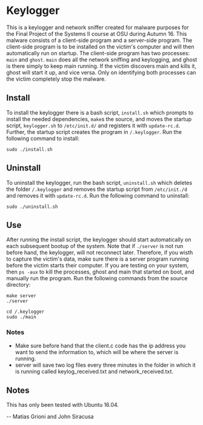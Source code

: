 # Keylogger
This is a keylogger and network sniffer created for malware purposes for the Final Project of the Systems II course at OSU during Autumn 16. This malware consists of a client-side program and a server-side program. The client-side program is to be installed on the victim's computer and will then automatically run on startup. The client-side program has two processes: `main` and `ghost`. `main` does all the network sniffing and keylogging, and ghost is there simply to keep main running. If the victim discovers main and kills it, ghost will start it up, and vice versa. Only on identifying both processes can the victim completely stop the malware. 

## Install
To install the keylogger there is a bash script, `install.sh` which prompts to install the needed dependencies, `make`s the source, and moves the startup script, `keylogger.sh` to `/etc/init.d/` and registers it with `update-rc.d`. Further, the startup script creates the program in `/.keylogger`. Run the following command to install:

```
sudo ./install.sh
```

## Uninstall
To uninstall the keylogger, run the bash script, `uninstall.sh` which deletes the folder `/.keylogger` and removes the startup script from `/etc/init./d` and removes it with `update-rc.d`. Run the following command to uninstall:

```
sudo ./uninstall.sh
```

## Use
After running the install script, the keylogger should start automatically on each subsequent bootup of the system. Note that if `./server` is not run before hand, the keylogger, will not reconnect later. Therefore, if you wisth to capture the victim's data, make sure there is a server program running before the victim starts their computer. If you are testing on your system, then `ps -aux` to kill the processes, ghost and main that started on boot, and manually run the program. Run the following commands from the source directory:

```
make server
./server

cd /.keylogger
sudo ./main
```

### Notes
 - Make sure before hand that the client.c code has the ip address you want to send the information to, which will be where the server is running.
 - server will save two log files every three minutes in the folder in which it is running called keylog_received.txt and network_received.txt.

## Notes
This has only been tested with Ubuntu 16.04.

-- Matias Grioni and John Siracusa
